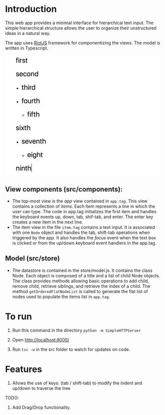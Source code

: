# Introduction

This web app provides a minimal interface for hierarchical text input. The simple hierarchical structure allows the user to organize their unstructured ideas in a natural way. 

The app uses [RiotJS](http://riotjs.com/) framework for componentizing the views. The model is written in Typescript.

![screenshot](./example.png) 

## View components (src/components):
- The top-most view is the *app* view contained in `app.tag`. This view contains a collection of *items*. Each item represents a line in which the user can type. The code in app.tag initializes the first item and handles the keyboard events up, down, tab, shif-tab, and enter. The enter key creates a new item in the next line.
- The item view in the file `item.tag` contains a text input. It is associated with one `Node` object and handles the tab, shift-tab operations when triggered by the app. It also handles the *focus* event when the text box is clicked or from the up/down keyboard event handlers in the app.tag.

## Model (src/store)
- The datastore is contained in the store/model.js. It contains the class Node. Each object is composed of a title and a list of child Node objects. The class provides methods allowing basic operations to add child, remove child, retrieve siblings, and retrieve the index of a child. The method `getOrderedFlatNodeList` is called to generate the flat list of nodes used to populate the items list in `app.tag`.

# To run
1. Run this command in the directory
`python -m SimpleHTTPServer`

2. Open [http://localhost:8000/](http://localhost:8000/)
3. Run `tsc -w` in the src folder to watch for updates on code.

# Features
1. Allows the use of keys: (tab / shift-tab) to modify the indent  and up/down to traverse the tree

TODO:
1. Add Drag/Drop functionality.